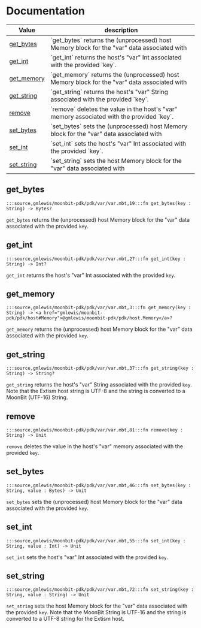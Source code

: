 # Documentation
|Value|description|
|---|---|
|[get\_bytes](#get_bytes)| \`get\_bytes\` returns the (unprocessed) host Memory block for the "var" data associated with|
|[get\_int](#get_int)| \`get\_int\` returns the host's "var" Int associated with the provided \`key\`.|
|[get\_memory](#get_memory)| \`get\_memory\` returns the (unprocessed) host Memory block for the "var" data associated with|
|[get\_string](#get_string)| \`get\_string\` returns the host's "var" String associated with the provided \`key\`.|
|[remove](#remove)| \`remove\` deletes the value in the host's "var" memory associated with the provided \`key\`.|
|[set\_bytes](#set_bytes)| \`set\_bytes\` sets the (unprocessed) host Memory block for the "var" data associated with|
|[set\_int](#set_int)| \`set\_int\` sets the host's "var" Int associated with the provided \`key\`.|
|[set\_string](#set_string)| \`set\_string\` sets the host Memory block for the "var" data associated with|

## get\_bytes

```moonbit
:::source,gmlewis/moonbit-pdk/pdk/var/var.mbt,19:::fn get_bytes(key : String) -> Bytes?
```
 `get_bytes` returns the (unprocessed) host Memory block for the "var" data associated with
the provided `key`.

## get\_int

```moonbit
:::source,gmlewis/moonbit-pdk/pdk/var/var.mbt,27:::fn get_int(key : String) -> Int?
```
 `get_int` returns the host's "var" Int associated with the provided `key`.

## get\_memory

```moonbit
:::source,gmlewis/moonbit-pdk/pdk/var/var.mbt,3:::fn get_memory(key : String) -> <a href="gmlewis/moonbit-pdk/pdk/host#Memory">@gmlewis/moonbit-pdk/pdk/host.Memory</a>?
```
 `get_memory` returns the (unprocessed) host Memory block for the "var" data associated with
the provided `key`.

## get\_string

```moonbit
:::source,gmlewis/moonbit-pdk/pdk/var/var.mbt,37:::fn get_string(key : String) -> String?
```
 `get_string` returns the host's "var" String associated with the provided `key`.
Note that the Extism host string is UTF-8 and the string is converted to
a MoonBit (UTF-16) String.

## remove

```moonbit
:::source,gmlewis/moonbit-pdk/pdk/var/var.mbt,81:::fn remove(key : String) -> Unit
```
 `remove` deletes the value in the host's "var" memory associated with the provided `key`.

## set\_bytes

```moonbit
:::source,gmlewis/moonbit-pdk/pdk/var/var.mbt,46:::fn set_bytes(key : String, value : Bytes) -> Unit
```
 `set_bytes` sets the (unprocessed) host Memory block for the "var" data associated with
the provided `key`.

## set\_int

```moonbit
:::source,gmlewis/moonbit-pdk/pdk/var/var.mbt,55:::fn set_int(key : String, value : Int) -> Unit
```
 `set_int` sets the host's "var" Int associated with the provided `key`.

## set\_string

```moonbit
:::source,gmlewis/moonbit-pdk/pdk/var/var.mbt,72:::fn set_string(key : String, value : String) -> Unit
```
 `set_string` sets the host Memory block for the "var" data associated with
the provided `key`.
Note that the MoonBit String is UTF-16 and the string is converted to
a UTF-8 string for the Extism host.
